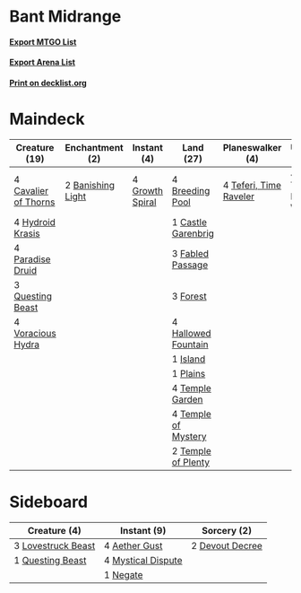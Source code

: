 # Bant Midrange

#### [Export MTGO List](../collection/Bant%20Midrange/Bant%20Midrange.txt)
#### [Export Arena List](../collection/Bant%20Midrange/Bant%20Midrange_arena.txt)
#### [Print on decklist.org](http://decklist.org/?deckmain=2%09Banishing%20Light%0A4%09Breeding%20Pool%0A1%09Castle%20Garenbrig%0A4%09Cavalier%20of%20Thorns%0A3%09Fabled%20Passage%0A3%09Forest%0A4%09Growth%20Spiral%0A4%09Hallowed%20Fountain%0A4%09Hydroid%20Krasis%0A1%09Island%0A4%09Paradise%20Druid%0A1%09Plains%0A3%09Questing%20Beast%0A4%09Teferi,%20Time%20Raveler%0A4%09Temple%20Garden%0A4%09Temple%20of%20Mystery%0A2%09Temple%20of%20Plenty%0A4%09Uro,%20Titan%20of%20Nature's%20Wrath%0A4%09Voracious%20Hydra&deckside=4%09Aether%20Gust%0A2%09Devout%20Decree%0A3%09Lovestruck%20Beast%0A4%09Mystical%20Dispute%0A1%09Negate%0A1%09Questing%20Beast)
# Maindeck

|                                         Creature (19)                                         |                                      Enchantment (2)                                       |                                       Instant (4)                                        |                                          Land (27)                                           |                                        Planeswalker (4)                                         |         Unknown (4)          |
|-----------------------------------------------------------------------------------------------|--------------------------------------------------------------------------------------------|------------------------------------------------------------------------------------------|----------------------------------------------------------------------------------------------|-------------------------------------------------------------------------------------------------|------------------------------|
|4 [Cavalier of Thorns](http://gatherer.wizards.com/Pages/Card/Details.aspx?multiverseid=466921)|2 [Banishing Light](http://gatherer.wizards.com/Pages/Card/Details.aspx?multiverseid=405135)|4 [Growth Spiral](http://gatherer.wizards.com/Pages/Card/Details.aspx?multiverseid=457322)|4 [Breeding Pool](http://gatherer.wizards.com/Pages/Card/Details.aspx?multiverseid=97088)     |4 [Teferi, Time Raveler](http://gatherer.wizards.com/Pages/Card/Details.aspx?multiverseid=461148)|4 Uro, Titan of Nature's Wrath|
|4 [Hydroid Krasis](http://gatherer.wizards.com/Pages/Card/Details.aspx?multiverseid=457327)    |                                                                                            |                                                                                          |1 [Castle Garenbrig](http://gatherer.wizards.com/Pages/Card/Details.aspx?multiverseid=473202) |                                                                                                 |                              |
|4 [Paradise Druid](http://gatherer.wizards.com/Pages/Card/Details.aspx?multiverseid=461098)    |                                                                                            |                                                                                          |3 [Fabled Passage](http://gatherer.wizards.com/Pages/Card/Details.aspx?multiverseid=473206)   |                                                                                                 |                              |
|3 [Questing Beast](http://gatherer.wizards.com/Pages/Card/Details.aspx?multiverseid=473133)    |                                                                                            |                                                                                          |3 [Forest](http://gatherer.wizards.com/Pages/Card/Details.aspx?multiverseid=439860)           |                                                                                                 |                              |
|4 [Voracious Hydra](http://gatherer.wizards.com/Pages/Card/Details.aspx?multiverseid=466954)   |                                                                                            |                                                                                          |4 [Hallowed Fountain](http://gatherer.wizards.com/Pages/Card/Details.aspx?multiverseid=97071) |                                                                                                 |                              |
|                                                                                               |                                                                                            |                                                                                          |1 [Island](http://gatherer.wizards.com/Pages/Card/Details.aspx?multiverseid=439857)           |                                                                                                 |                              |
|                                                                                               |                                                                                            |                                                                                          |1 [Plains](http://gatherer.wizards.com/Pages/Card/Details.aspx?multiverseid=439856)           |                                                                                                 |                              |
|                                                                                               |                                                                                            |                                                                                          |4 [Temple Garden](http://gatherer.wizards.com/Pages/Card/Details.aspx?multiverseid=405112)    |                                                                                                 |                              |
|                                                                                               |                                                                                            |                                                                                          |4 [Temple of Mystery](http://gatherer.wizards.com/Pages/Card/Details.aspx?multiverseid=373571)|                                                                                                 |                              |
|                                                                                               |                                                                                            |                                                                                          |2 [Temple of Plenty](http://gatherer.wizards.com/Pages/Card/Details.aspx?multiverseid=378537) |                                                                                                 |                              |


# Sideboard

|                                        Creature (4)                                         |                                         Instant (9)                                         |                                       Sorcery (2)                                        |
|---------------------------------------------------------------------------------------------|---------------------------------------------------------------------------------------------|------------------------------------------------------------------------------------------|
|3 [Lovestruck Beast](http://gatherer.wizards.com/Pages/Card/Details.aspx?multiverseid=473127)|4 [Aether Gust](http://gatherer.wizards.com/Pages/Card/Details.aspx?multiverseid=466796)     |2 [Devout Decree](http://gatherer.wizards.com/Pages/Card/Details.aspx?multiverseid=466767)|
|1 [Questing Beast](http://gatherer.wizards.com/Pages/Card/Details.aspx?multiverseid=473133)  |4 [Mystical Dispute](http://gatherer.wizards.com/Pages/Card/Details.aspx?multiverseid=473020)|                                                                                          |
|                                                                                             |1 [Negate](http://gatherer.wizards.com/Pages/Card/Details.aspx?multiverseid=423707)          |                                                                                          |

